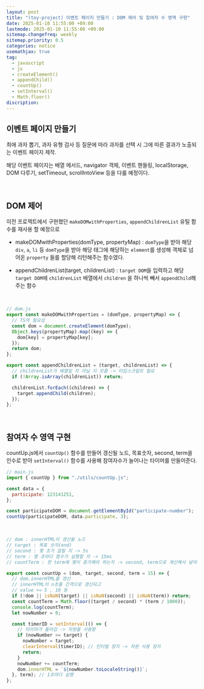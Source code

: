 ```yaml
---
layout: post
title: "(toy-project) 이벤트 페이지 만들기 : DOM 제어 및 참여자 수 영역 구현"
date: 2025-01-10 11:55:00 +09:00
lastmode: 2025-01-10 11:55:00 +09:00
sitemap.changefreq: weekly
sitemap.priority: 0.5
categories: notice
usemathjax: true
tag:
  - javascript
  - js
  - createElement()
  - appendChild()
  - countUp()
  - setInterval()
  - Math.floor()
discription:
---
```


## 이벤트 페이지 만들기

최애 과자 뽑기, 과자 유형 검사 등 질문에 따라 과자를 선택 시 그에 따른 결과가 노출되는 이벤트 페이지 제작.

해당 이벤트 페이지는 배열 메서드, navigator 객체, 이벤트 핸들링, localStorage, DOM 다루기, setTimeout, scrollIntoView 등을 다룰 예정이다.

<br>

## DOM 제어

이전 프로젝트에서 구현했던 `makeDOMwithProperties`, `appendChildrenList` 유틸 함수를 재사용 할 예정으로

- makeDOMwithProperties(domType, propertyMap) : `domType`을 받아 해당 `div`, `a`, `li` 등 `domType`을 받아 해당 태그에 해당하는 `element`를 생성해 객체로 넘어온 `property` 들를 할당해 리턴해주는 함수였다.

- appendChildrenList(target, childrenList) : `target DOM`을 입력하고 해당 `target DOM`에 `childrenList` 배열에서 `children` 을 하나씩 빼서 `appendChild`해주는 함수

<br>

```js
// dom.js
export const makeDOMwithProperties = (domType, propertyMap) => {
  // TS의 필요성
  const dom = document.createElement(domType);
  Object.keys(propertyMap).map((key) => {
    dom[key] = propertyMap[key];
  });
  return dom;
};

export const appendChildrenList = (target, childrenList) => {
  // childrenList가 배열일 지 아닐 지 모름 -> 타입스크립트 필요
  if (!Array.isArray(childrenList)) return;

  childrenList.forEach((children) => {
    target.appendChild(children);
  });
};
```

<br>

## 참여자 수 영역 구현

countUp.js에서 `countUp()` 함수를 만들어 갱신될 노드, 목표숫자, second, term을 인수로 받아 `setInterval()` 함수를 사용해 참여자수가 늘어나는 타이머를 만들어준다.

```js
// main.js
import { countUp } from "./utils/countUp.js";

const data = {
  participate: 123141251,
};

const participateDOM = document.getElementById("participate-number");
countUp(participateDOM, data.participate, 3);
```

<br>

```js
// dom : innerHTML이 갱신될 노드
// target : 목표 숫자(end)
// second : 몇 초가 걸릴 지 -> 5s
// term : 몇 초마다 함수가 실행할 지 -> 15ms
// countTerm : 한 term에 몇이 증가해야 하는지 -> second, term으로 계산해서 넣어주기

export const countUp = (dom, target, second, term = 15) => {
  // dom.innerHTML을 갱신
  // innerHTML이 n초를 간격으로 갱신되고
  // value += 5 , 10 등
  if (!dom || isNaN(target) || isNaN(second) || isNaN(term)) return;
  const countTerm = Math.floor((target / second) * (term / 1000));
  console.log(countTerm);
  let nowNumber = 0;

  const timerID = setInterval(() => {
    // 타이머가 돌아감 -> 자원을 사용함
    if (nowNumber >= target) {
      nowNumber = target;
      clearInterval(timerID); // 인터벌 정지 -> 자원 사용 정지
      return;
    }
    nowNumber += countTerm;
    dom.innerHTML = `${nowNumber.toLocaleString()}`;
  }, term); // 1초마다 실행
};
```
